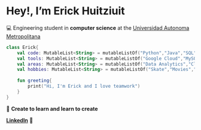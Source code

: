 # Hey!, I’m Erick Huitziuit

💻 Engineering student in **computer science** at the
[Universidad Autonoma Metropolitana](http://www.cua.uam.mx/)

```kotlin
class Erick{
	val code: MutableList<String> = mutableListOf("Python","Java","SQL","R","Kotlin")
	val tools: MutableList<String> = mutableListOf("Google Cloud","MySQL","Android","Unity")
	val areas: MutableList<String> = mutableListOf("Data Analytics","Cloud","Internet of Things")
	val hobbies: MutableList<String> = mutableListOf("Skate","Movies","COSMOS","Raspberry","Arduino")
	
	fun greeting{
		print("Hi, I'm Erick and I love teamwork")
	}
}
```



📇 **Create to learn and learn to create**



**[LinkedIn](https://www.linkedin.com/in/erick-huitziuit-morales-garcia/)** 👋
